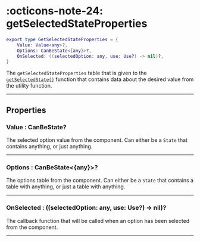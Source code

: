 <h1 class="api-header" markdown>
    <span class="api-icon" markdown>:octicons-note-24:</span>
    <span class="api-title">getSelectedStateProperties</span>
</h1>

```lua
export type GetSelectedStateProperties = {
	Value: Value<any>?,
	Options: CanBeState<{any}>?,
	OnSelected: ((selectedOption: any, use: Use?) -> nil)?,
}
```

The `getSelectedStateProperties` table that is given to the [`getSelectedState()`](../../members/util/getSelectedState.md) function that contains data about the desired value from the utility function.

----

## Properties

<h3 markdown>
	Value
	<span class="api-property-type">
		: CanBeState<any>?
	</span>
</h3>

The selected option value from the component. Can either be a `State` that contains anything, or just anything.

----

<h3 markdown>
	Options
	<span class="api-property-type">
		: CanBeState<{any}>?
	</span>
</h3>

The options table from the component. Can either be a `State` that contains a table with anything, or just a table with anything.

----

<h3 markdown>
	OnSelected
	<span class="api-property-type">
		: ((selectedOption: any, use: Use?) -> nil)?
	</span>
</h3>

The callback function that will be called when an option has been selected from the component.

----